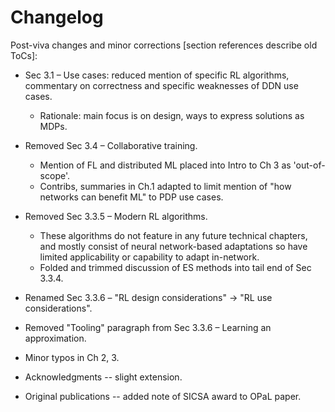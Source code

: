# Changelog

Post-viva changes and minor corrections \[section references describe old ToCs\]:

* Sec 3.1 – Use cases: reduced mention of specific RL algorithms, commentary on correctness and specific weaknesses of DDN use cases.
  * Rationale: main focus is on design, ways to express solutions as MDPs.

* Removed Sec 3.4 – Collaborative training.
  * Mention of FL and distributed ML placed into Intro to Ch 3 as 'out-of-scope'.
  * Contribs, summaries in Ch.1 adapted to limit mention of "how networks can benefit ML" to PDP use cases.

* Removed Sec 3.3.5 – Modern RL algorithms.
  * These algorithms do not feature in any future technical chapters, and mostly consist of neural network-based adaptations so have limited applicability or capability to adapt in-network.
  * Folded and trimmed discussion of ES methods into tail end of Sec 3.3.4.

* Renamed Sec 3.3.6 – "RL design considerations" -> "RL use considerations".

* Removed "Tooling" paragraph from Sec 3.3.6 – Learning an approximation.

* Minor typos in Ch 2, 3.

* Acknowledgments -- slight extension.

* Original publications -- added note of SICSA award to OPaL paper.
